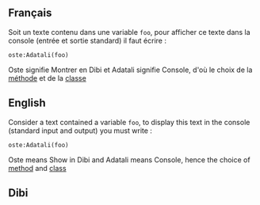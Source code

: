 ## Français
Soit un texte contenu dans une variable `foo`, pour afficher ce texte dans la console (entrée et sortie standard) il faut écrire :
```skribi
oste:Adatali(foo)
```

Oste signifie Montrer en Dibi et Adatali signifie Console, d'où le choix de la [méthode](../../POO/methods/call) et de la [classe](../../POO/)


## English
Consider a text contained a variable `foo`, to display this text in the console (standard input and output) you must write :
```skribi
oste:Adatali(foo)
```

Oste means Show in Dibi and Adatali means Console, hence the choice of [method](../../POO/methods/call) and [class](../../POO/)


## Dibi

